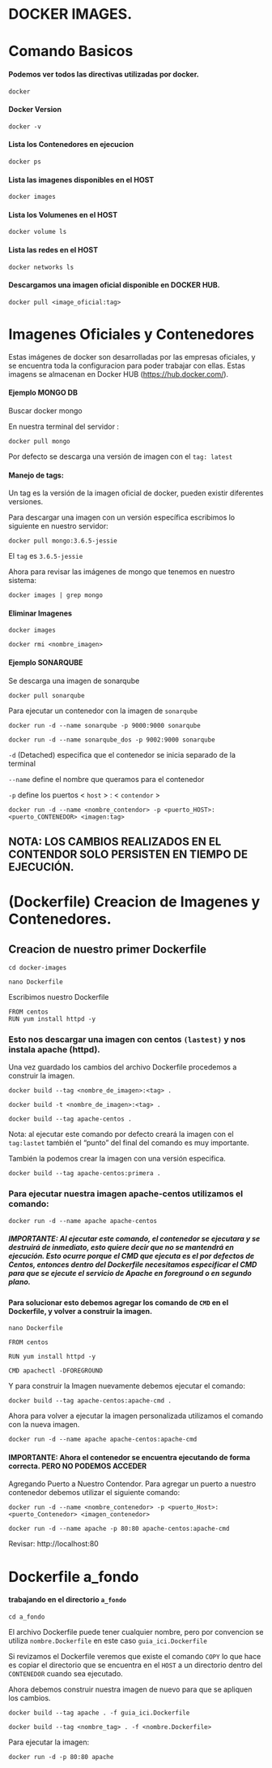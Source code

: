 # DOCKER IMAGES.

# Comando Basicos

#### Podemos ver todos las directivas utilizadas por docker.
```
docker
```
#### Docker Version
```
docker -v
```
#### Lista los Contenedores en ejecucion
```
docker ps
```
#### Lista las imagenes disponibles en el HOST
```
docker images
```
#### Lista los Volumenes en el HOST
```
docker volume ls
```
#### Lista las redes en el HOST
```
docker networks ls
```
#### Descargamos una imagen oficial disponible en DOCKER HUB.
```
docker pull <image_oficial:tag>
```


# Imagenes Oficiales y Contenedores

Estas imágenes de docker son desarrolladas por las empresas oficiales, y se encuentra toda la configuracion para poder trabajar con ellas. Estas imagens se almacenan en Docker HUB (https://hub.docker.com/).

#### Ejemplo MONGO DB

Buscar docker mongo

En nuestra terminal del servidor :

```
docker pull mongo

```

Por defecto se descarga una versión de imagen con el `tag: latest` 

#### Manejo de tags:
Un tag es la versión de la imagen oficial de docker, pueden existir diferentes versiones.

Para descargar una imagen con un versión específica escribimos lo siguiente en nuestro servidor:

```
docker pull mongo:3.6.5-jessie

```

El `tag` es  `3.6.5-jessie`

Ahora para revisar las imágenes de mongo que tenemos en nuestro sistema:

```
docker images | grep mongo

```
#### Eliminar Imagenes 

```
docker images 

```

```
docker rmi <nombre_imagen>

```
#### Ejemplo SONARQUBE


Se descarga una imagen de sonarqube
```
docker pull sonarqube
```
Para ejecutar un contenedor con la imagen de `sonarqube`
```
docker run -d --name sonarqube -p 9000:9000 sonarqube
```
```
docker run -d --name sonarqube_dos -p 9002:9000 sonarqube
```


`-d` (Detached) especifica que el contenedor se inicia separado de la terminal

`--name` define el nombre que queramos para el contenedor

`-p` define los puertos < `host` > : < `contendor` >

```
docker run -d --name <nombre_contendor> -p <puerto_HOST>:<puerto_CONTENEDOR> <imagen:tag>
```
## NOTA: LOS CAMBIOS REALIZADOS EN EL CONTENDOR SOLO PERSISTEN EN TIEMPO DE EJECUCIÓN. 

# (Dockerfile) Creacion de Imagenes y Contenedores.

## Creacion de nuestro primer Dockerfile

```
cd docker-images

nano Dockerfile
```
Escribimos nuestro Dockerfile

```
FROM centos
RUN yum install httpd -y
```
### Esto nos descargar una imagen con centos `(lastest)` y nos instala apache (httpd).
Una vez guardado los cambios del archivo Dockerfile procedemos a construir la imagen.
```
docker build --tag <nombre_de_imagen>:<tag> .
```
```
docker build -t <nombre_de_imagen>:<tag> .
```
```
docker build --tag apache-centos .
```
Nota: al ejecutar este comando por defecto creará la imagen con el `tag:lastet` también el “punto” del final del comando es muy importante.

También la podemos crear la imagen con una versión especifica.
```
docker build --tag apache-centos:primera .
```
### Para ejecutar nuestra imagen apache-centos utilizamos el comando:

```
docker run -d --name apache apache-centos
```

#####  IMPORTANTE: Al ejecutar este comando, el contenedor se ejecutara y se destruirá de inmediato, esto quiere decir que no se mantendrá en ejecución. Esto ocurre porque el CMD que ejecuta es el por defectos de  Centos, entonces dentro del Dockerfile necesitamos especificar el CMD para que se ejecute el servicio de Apache en foreground o en segundo plano.

#### Para solucionar esto debemos agregar los comando de `CMD`  en el Dockerfile, y volver a construir la imagen.
```
nano Dockerfile
```
```
FROM centos

RUN yum install httpd -y

CMD apachectl -DFOREGROUND
```
Y para construir la Imagen nuevamente debemos ejecutar el comando:
```
docker build --tag apache-centos:apache-cmd .
```
 Ahora para volver a ejecutar la imagen personalizada utilizamos el comando con la nueva imagen.
```
docker run -d --name apache apache-centos:apache-cmd
```

#### IMPORTANTE: Ahora el contenedor se encuentra ejecutando de forma correcta. PERO NO PODEMOS ACCEDER

Agregando Puerto a Nuestro Contendor.
Para agregar un puerto a nuestro contenedor debemos utilizar el siguiente comando:

```
docker run -d --name <nombre_contenedor> -p <puerto_Host>:<puerto_Contenedor> <imagen_contenedor>
```
```
docker run -d --name apache -p 80:80 apache-centos:apache-cmd
```

Revisar: http://localhost:80

# Dockerfile a_fondo
#### trabajando en el directorio `a_fondo`
```
cd a_fondo
```

El archivo Dockerfile puede tener cualquier nombre, pero por convencion se utiliza `nombre.Dockerfile` en este caso `guia_ici.Dockerfile`

Si revizamos el Dockerfile veremos que existe el comando `COPY` lo que hace es copiar el directorio que se encuentra en el `HOST` a un directorio dentro del `CONTENEDOR` cuando sea ejecutado.

Ahora debemos construir nuestra imagen de nuevo para que se apliquen los cambios.

```
docker build --tag apache . -f guia_ici.Dockerfile
```

```
docker build --tag <nombre_tag> . -f <nombre.Dockerfile>
```

Para ejecutar la imagen:

```
docker run -d -p 80:80 apache
```




